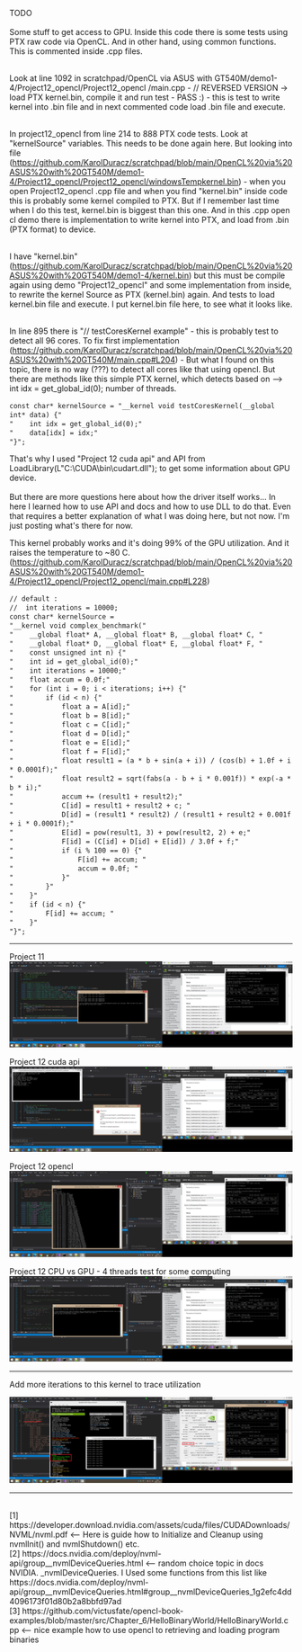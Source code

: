 TODO <br /><br />
Some stuff to get access to GPU. Inside this code there is some tests using PTX raw code via OpenCL. And in other hand, using common functions. This is commented inside .cpp files. <br /><br />

Look at line 1092 in scratchpad/OpenCL via ASUS with GT540M/demo1-4/Project12_opencl/Project12_opencl
/main.cpp - // REVERSED VERSION -> load PTX kernel.bin, compile it and run test - PASS :) - this is test to write kernel into .bin file and in next commented code load .bin file and execute. <br /><br />

In project12_opencl from line 214 to 888 PTX code tests. Look at "kernelSource" variables. This needs to be done again here. But looking into file (https://github.com/KarolDuracz/scratchpad/blob/main/OpenCL%20via%20ASUS%20with%20GT540M/demo1-4/Project12_opencl/Project12_opencl/windowsTempkernel.bin) - when you open Project12_opencl .cpp file and when you find "kernel.bin" inside code this is probably some kernel compiled to PTX. But if I remember last time when I do this test, kernel.bin is biggest than this one. And in this .cpp open cl demo there is implementation to write kernel into PTX, and load from .bin (PTX format) to device.<br /><br />

I have "kernel.bin" (https://github.com/KarolDuracz/scratchpad/blob/main/OpenCL%20via%20ASUS%20with%20GT540M/demo1-4/kernel.bin) but this must be compile again using demo "Project12_opencl" and some implementation from inside, to rewrite the kernel Source as PTX (kernel.bin) again. And tests to load kernel.bin file and execute. I put kernel.bin file here, to see what it looks like.<br /><br />

In line 895 there is "// testCoresKernel example" - this is probably test to detect all 96 cores. To fix first implementation (https://github.com/KarolDuracz/scratchpad/blob/main/OpenCL%20via%20ASUS%20with%20GT540M/main.cpp#L204) - But what I found on this topic, there is no way (???) to detect all cores like that using opencl. But there are methods like this simple PTX kernel, which detects based on --> int idx = get_global_id(0); number of threads.

```
const char* kernelSource = "__kernel void testCoresKernel(__global int* data) {"
"    int idx = get_global_id(0);"
"    data[idx] = idx;"
"}";
```

That's why I used "Project 12 cuda api" and API from  LoadLibrary(L"C:\\CUDA\\bin\\cudart.dll"); to get some information about GPU device.
<br /><br />
But there are more questions here about how the driver itself works... In here I learned how to use API and docs and how to use DLL to do that. Even that requires a better explanation of what I was doing here, but not now. I'm just posting what's there for now. <br />

This kernel probably works and it's doing 99% of the GPU utilization. And it raises the temperature to ~80 C.  (https://github.com/KarolDuracz/scratchpad/blob/main/OpenCL%20via%20ASUS%20with%20GT540M/demo1-4/Project12_opencl/Project12_opencl/main.cpp#L228)

```
// default :
//  int iterations = 10000;
const char* kernelSource =
"__kernel void complex_benchmark("
"    __global float* A, __global float* B, __global float* C, "
"    __global float* D, __global float* E, __global float* F, "
"    const unsigned int n) {"
"    int id = get_global_id(0);"
"    int iterations = 10000;"
"    float accum = 0.0f;"
"    for (int i = 0; i < iterations; i++) {"
"        if (id < n) {"
"            float a = A[id];"
"            float b = B[id];"
"            float c = C[id];"
"            float d = D[id];"
"            float e = E[id];"
"            float f = F[id];"
"            float result1 = (a * b + sin(a + i)) / (cos(b) + 1.0f + i * 0.0001f);"
"            float result2 = sqrt(fabs(a - b + i * 0.001f)) * exp(-a * b * i);"
"            accum += (result1 + result2);"
"            C[id] = result1 + result2 + c; "
"            D[id] = (result1 * result2) / (result1 + result2 + 0.001f + i * 0.0001f);"
"            E[id] = pow(result1, 3) + pow(result2, 2) + e;"
"            F[id] = (C[id] + D[id] + E[id]) / 3.0f + f;"
"            if (i % 100 == 0) {"
"                F[id] += accum; "
"                accum = 0.0f; "
"            }"
"        }"
"    }"
"    if (id < n) {"
"        F[id] += accum; "
"    }"
"}";
```
<hr>

Project 11
![dump](https://github.com/KarolDuracz/scratchpad/blob/main/OpenCL%20via%20ASUS%20with%20GT540M/demo1-4/project11.png?raw=true)

Project 12 cuda api
![dump](https://github.com/KarolDuracz/scratchpad/blob/main/OpenCL%20via%20ASUS%20with%20GT540M/demo1-4/project12cuda.png?raw=true)

Project 12 opencl
![dump](https://github.com/KarolDuracz/scratchpad/blob/main/OpenCL%20via%20ASUS%20with%20GT540M/demo1-4/project12opencl.png?raw=true)

Project 12 CPU vs GPU - 4 threads test for some computing 
![dump](https://github.com/KarolDuracz/scratchpad/blob/main/OpenCL%20via%20ASUS%20with%20GT540M/demo1-4/project12cpuvsgpubench.png?raw=true)

<hr> Add more iterations to this kernel to trace utilization

![dump](https://github.com/KarolDuracz/scratchpad/blob/main/OpenCL%20via%20ASUS%20with%20GT540M/demo1-4/add%20more%20iters.png?raw=true)

<hr>
<br />
[1] https://developer.download.nvidia.com/assets/cuda/files/CUDADownloads/NVML/nvml.pdf <-- Here is guide how to Initialize and Cleanup using nvmlInit() and nvmlShutdown() etc. <br />
[2] https://docs.nvidia.com/deploy/nvml-api/group__nvmlDeviceQueries.html <--  random choice topic in docs NVIDIA. _nvmlDeviceQueries. I Used some functions from this list like <br />
https://docs.nvidia.com/deploy/nvml-api/group__nvmlDeviceQueries.html#group__nvmlDeviceQueries_1g2efc4dd4096173f01d80b2a8bbfd97ad <br />
[3] https://github.com/victusfate/opencl-book-examples/blob/master/src/Chapter_6/HelloBinaryWorld/HelloBinaryWorld.cpp <-- nice example  how to use opencl to retrieving and loading program binaries<br />
